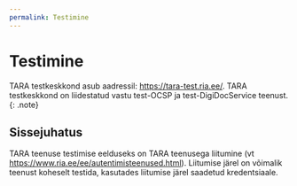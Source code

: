 ```yaml
---
permalink: Testimine
---
```


# Testimine

TARA testkeskkond asub aadressil: https://tara-test.ria.ee/. TARA testkeskkond on liidestatud vastu test-OCSP ja test-DigiDocService teenust.
{: .note}

## Sissejuhatus

TARA teenuse testimise eelduseks on TARA teenusega liitumine (vt https://www.ria.ee/ee/autentimisteenused.html).
Liitumise järel on võimalik teenust koheselt testida, kasutades liitumise järel saadetud kredentsiaale.

